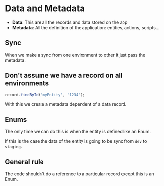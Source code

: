 # Data and Metadata

- **Data**: This are all the records and data stored on the app
- **Metadata**: All the definition of the application: entities,
  actions, scripts...

## Sync

When we make a sync from one environment to other it just pass the
metadata.

## Don't assume we have a record on all environments

```js
record.findById('myEntity', '1234');
```

With this we create a metadata dependent of a data record.

## Enums

The only time we can do this is when the entity is defined like an Enum.

If this is the case the data of the entity is going to be sync from
`dev` to `staging`.

## General rule

The code shouldn't do a reference to a particular record except this is
an Enum.
